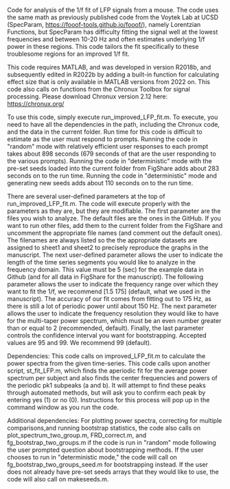 Code for analysis of the 1/f fit of LFP signals from a mouse. The code uses the same math as previously published code from the Voytek Lab at UCSD (SpecParam, https://fooof-tools.github.io/fooof/), namely Lorentzian Functions, but SpecParam has difficulty fitting the signal well at the lowest frequencies and between 10-20 Hz and often estimates underlying 1/f power in these regions. This code tailors the fit specifically to these troublesome regions for an improved 1/f fit.  

This code requires MATLAB, and was developed in version R2018b, and subsequently edited in R2022b by adding a built-in function for calculating effect size that is only available in MATLAB versions from 2022 on. This code also calls on functions from the Chronux Toolbox for signal processing. Please download Chronux version 2.12 here: https://chronux.org/

To use this code, simply execute run_improved_LFP_fit.m. To execute, you need to have all the dependencies in the path, including the Chronux code, and the data in the current folder. Run time for this code is difficult to estimate as the user must respond to prompts. Running the code in "random" mode with relatively efficient user responses to each prompt takes about 898 seconds (679 seconds of that are the user responding to the various prompts). Running the code in "deterministic" mode with the pre-set seeds loaded into the current folder from FigShare adds about 283 seconds on to the run time. Running the code in "deterministic" mode and generating new seeds adds about 110 seconds on to the run time.  

There are several user-defined parameters at the top of run_improved_LFP_fit.m. The code will execute properly with the parameters as they are, but they are modifiable. The first parameter are the files you wish to analyze. The default files are the ones in the GitHub. If you want to run other files, add them to the current folder from the FigShare and uncomment the appropriate file names (and comment out the default ones). The filenames are always listed so the the appropriate datasets are assigned to sheet1 and sheet2 to precisely reproduce the graphs in the manuscript. The next user-defined parameter allows the user to indicate the length of the time series segments you would like to analyze in the frequency domain. This value must be 5 (sec) for the example data in Github (and for all data in FigShare for the manuscript). The following parameter allows the user to indicate the frequency range over which they want to fit the 1/f, we recommend [1.5 175] (default, what we used in the manuscript). The accuracy of our fit comes from fitting out to 175 Hz, as there is still a lot of periodic power until about 150 Hz. The next parameter allows the user to indicate the frequency resolution they would like to have for the multi-taper power spectrum, which must be an even number greater than or equal to 2 (recommended, default). Finally, the last parameter controls the confidence interval you want for bootstrapping. Accepted values are 95 and 99. We recommend 99 (default).

Dependencies: This code calls on improved_LFP_fit.m to calculate the power spectra from the given time-series. This code calls upon another script, st_fit_LFP.m, which finds the aperiodic fit for the average power spectrum per subject and also finds the center frequencies and powers of the periodic pk1 subpeaks (a and b). It will attempt to find these peaks through automated methods, but will ask you to confirm each peak by entering yes (1) or no (0). Instructions for this process will pop up in the command window as you run the code. 

Additional dependencies: For plotting power spectra, correcting for multiple comparisons,and running bootstrap statistics, the code also calls on plot_spectrum_two_group.m, FRD_correct.m, and fg_bootstrap_two_groups.m if the code is run in "random" mode following the user prompted question about bootstrapping methods. If the user chooses to run in "deterministic mode," the code will call on fg_bootstrap_two_groups_seed.m for bootstrapping instead. If the user does not already have pre-set seeds arrays that they would like to use, the code will also call on makeseeds.m.  







